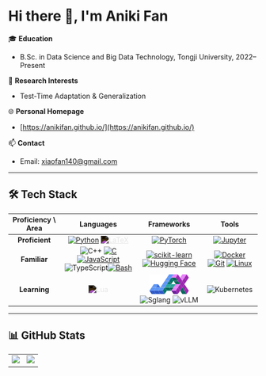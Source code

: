 # Hi there 👋, I'm Aniki Fan  

🎓 **Education**  
- B.Sc. in Data Science and Big Data Technology, Tongji University, 2022–Present

🔬 **Research Interests**  
- Test-Time Adaptation & Generalization  

🌐 **Personal Homepage**  
- [https://anikifan.github.io/](https://anikifan.github.io/)  

📫 **Contact**  
- Email: xiaofan140@gmail.com    

---

## 🛠️ Tech Stack

| Proficiency \ Area | **Languages** | **Frameworks** | **Tools** |
|:--:|:--:|:--:|:--:|
| **Proficient** | <a href="https://www.python.org/"><img src="https://cdn.jsdelivr.net/gh/devicons/devicon/icons/python/python-original.svg" alt="Python" width="40" height="40"></a> <a href="https://isocpp.org/"> <img src="https://cdn.jsdelivr.net/gh/devicons/devicon/icons/latex/latex-original.svg" alt="LaTeX" width="40" height="40" style="filter: invert(1);"/> | <a href="https://pytorch.org/"><img src="https://cdn.jsdelivr.net/gh/devicons/devicon/icons/pytorch/pytorch-original.svg" alt="PyTorch" width="40" height="40"></a>  |  <a href="https://jupyter.org/"><img src="https://cdn.jsdelivr.net/gh/devicons/devicon/icons/jupyter/jupyter-original.svg" alt="Jupyter" width="40" height="40"></a> |
| **Familiar** | <img src="https://cdn.jsdelivr.net/gh/devicons/devicon/icons/cplusplus/cplusplus-original.svg" alt="C++" width="40" height="40"></a> <a href="https://www.cprogramming.com/"><img src="https://cdn.jsdelivr.net/gh/devicons/devicon/icons/c/c-original.svg" alt="C" width="40" height="40"></a> <a href="https://developer.mozilla.org/docs/Web/JavaScript"><img src="https://cdn.jsdelivr.net/gh/devicons/devicon/icons/javascript/javascript-original.svg" alt="JavaScript" width="40" height="40"></a> <img src="https://cdn.jsdelivr.net/gh/devicons/devicon/icons/typescript/typescript-original.svg" alt="TypeScript" width="40" height="40"/><a href="https://www.gnu.org/software/bash/"><img src="https://cdn.jsdelivr.net/gh/devicons/devicon/icons/bash/bash-original.svg" alt="Bash" width="40" height="40"></a> | <a href="https://scikit-learn.org/"><img src="https://cdn.jsdelivr.net/gh/devicons/devicon/icons/scikitlearn/scikitlearn-original.svg" alt="scikit-learn" width="40" height="40"></a> <a href="https://huggingface.co/"> <img src="https://huggingface.co/front/assets/huggingface_logo-noborder.svg" alt="Hugging Face" width="40" height="40"/></a> | <a href="https://www.docker.com/"><img src="https://cdn.jsdelivr.net/gh/devicons/devicon/icons/docker/docker-original.svg" alt="Docker" width="40" height="40"></a> <a href="https://git-scm.com/"><img src="https://cdn.jsdelivr.net/gh/devicons/devicon/icons/git/git-original.svg" alt="Git" width="40" height="40"></a> <a href="https://www.kernel.org/"><img src="https://cdn.jsdelivr.net/gh/devicons/devicon/icons/linux/linux-original.svg" alt="Linux" width="40" height="40"></a> |
| **Learning** | <img src="https://cdn.jsdelivr.net/npm/simple-icons@v11/icons/lua.svg" alt="Lua" width="40" height="40" style="filter: invert(1);" /> |  <img src="https://raw.githubusercontent.com/google/jax/main/images/jax_logo_250px.png" alt="JAX" width="80" height="40"/> <img src="https://docs.sglang.ai/_static/logo.png" alt="Sglang" width="80" height="40"/> <img src="https://docs.vllm.ai/en/v0.7.3/_static/vllm-logo-text-light.png" alt="vLLM" width="80" height="40"/>| <img src="https://cdn.jsdelivr.net/gh/devicons/devicon/icons/kubernetes/kubernetes-plain.svg" alt="Kubernetes" width="40" height="40"/>|

---

## 📊 GitHub Stats
<div align="center">
  <table border="0" cellspacing="0" cellpadding="0">
    <tr>
      <td>
        <img src="https://github-readme-stats.vercel.app/api?username=AnikiFan&show_icons=true&theme=tokyonight" height="165"/>
      </td>
      <td>
        <img src="https://github-readme-stats.vercel.app/api/top-langs/?username=AnikiFan&layout=compact&theme=tokyonight" height="165"/>
      </td>
    </tr>
  </table>
</div>
